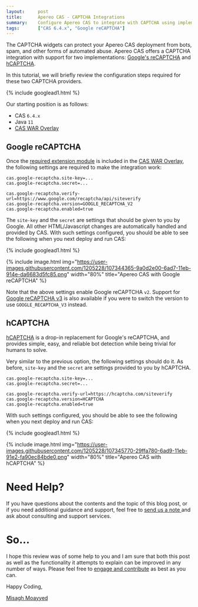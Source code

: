 ```yaml
---
layout:     post
title:      Apereo CAS - CAPTCHA Integrations
summary:    Configure Apereo CAS to integrate with CAPTCHA using implementations such as Google's reCAPTCHA and hCAPTCHA.
tags:       ["CAS 6.4.x", "Google reCAPTCHA"]
---
```


The CAPTCHA widgets can protect your Apereo CAS deployment from bots, spam, and other forms of automated abuse. Apereo CAS offers a CAPTCHA integration with support for two implementations: [Google's reCAPTCHA](https://developers.google.com/recaptcha) and [hCAPTCHA](https://www.hcaptcha.com/). 

In this tutorial, we will briefly review the configuration steps required for these two CAPTCHA providers.

{% include googlead1.html %}

Our starting position is as follows:

- CAS `6.4.x`
- Java `11`
- [CAS WAR Overlay](https://github.com/apereo/cas-overlay-template)

## Google reCAPTCHA

Once the [required extension module](https://apereo.github.io/cas/6.4.x/integration/Configuring-Google-reCAPTCHA.html) is included in the [CAS WAR Overlay](https://github.com/apereo/cas-overlay-template), the following settings are required to make the integration work:

```properties
cas.google-recaptcha.site-key=...
cas.google-recaptcha.secret=...

cas.google-recaptcha.verify-url=https://www.google.com/recaptcha/api/siteverify
cas.google-recaptcha.version=GOOGLE_RECAPTCHA_V2
cas.google-recaptcha.enabled=true
```

The `site-key` and the `secret` are settings that should be given to you by Google. All other HTML/Javascript changes are automatically handled and provided by CAS. With such settings configured, you should be able to see the following when you next deploy and run CAS:

{% include googlead1.html %}

{% include image.html img="https://user-images.githubusercontent.com/1205228/107344365-9a0d2e00-6ad7-11eb-914e-da6683d5fc85.png" 
width="80%" title="Apereo CAS with Google reCAPTCHA" %}

Note that the above settings enable Google reCAPTCHA `v2`. Support for [Google reCAPTCHA v3](https://developers.google.com/recaptcha/docs/v3) is also available if you were to switch the version to use `GOOGLE_RECAPTCHA_V3` instead.

## hCAPTCHA

[hCAPTCHA](https://www.hcaptcha.com/) is a drop-in replacement for Google's reCAPTCHA, and provides simple, easy, and reliable bot detection while being trivial for humans to solve.

Very similar to the previous option, the following settings should do it. As before, `site-key` and the `secret` are settings provided to you by hCAPTCHA.

```properties
cas.google-recaptcha.site-key=...
cas.google-recaptcha.secret=...

cas.google-recaptcha.verify-url=https://hcaptcha.com/siteverify
cas.google-recaptcha.version=HCAPTCHA
cas.google-recaptcha.enabled=true
```

With such settings configured, you should be able to see the following when you next deploy and run CAS:

{% include googlead1.html %}

{% include image.html img="https://user-images.githubusercontent.com/1205228/107345770-29ffa780-6ad9-11eb-91e2-fa90ec84bde0.png" 
width="80%" title="Apereo CAS with hCAPTCHA" %}

# Need Help?

If you have questions about the contents and the topic of this blog post, or if you need additional guidance and support, feel free to [send us a note ](/#contact-section-header) and ask about consulting and support services.

# So...

I hope this review was of some help to you and I am sure that both this post as well as the functionality it attempts to explain can be improved in any number of ways. Please feel free to [engage and contribute][contribguide] as best as you can.

Happy Coding,

[Misagh Moayyed](https://fawnoos.com)

[contribguide]: https://apereo.github.io/cas/developer/Contributor-Guidelines.html